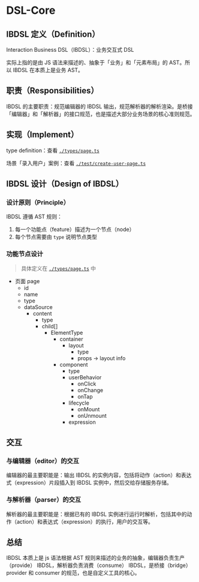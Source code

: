 # DSL-Core

## IBDSL 定义（Definition）

Interaction Business DSL（IBDSL）：业务交互式 DSL

实际上指的是由 JS 语法来描述的、抽象于「业务」和「元素布局」的 AST。所以 IBDSL 在本质上是业务 AST。

## 职责（Responsibilities）

IBDSL 的主要职责：规范编辑器的 IBDSL 输出，规范解析器的解析渲染。是桥接「编辑器」和「解析器」的接口规范，也是描述大部分业务场景的核心准则规范。

## 实现（Implement）

type definition：查看 [`./types/page.ts`][typeOfDSL]

场景「录入用户」案例：查看 [`./test/create-user-page.ts`][entityOfDSL]

## IBDSL 设计（Design of IBDSL）

### 设计原则（Principle）

IBDSL 遵循 AST 规则：

1. 每一个功能点（feature）描述为一个节点（node）
2. 每个节点需要由 `type` 说明节点类型

### 功能节点设计

> 具体定义在 [`./types/page.ts`][typeOfDSL] 中

- 页面 page
  - id
  - name
  - type
  - dataSource
    - content
      - type
      - child[]
        - ElementType
          - container
            - layout
              - type
              - props -> layout info
          - component
            - type
            - userBehavior
              - onClick
              - onChange
              - onTap
            - lifecycle
              - onMount
              - onUnmount
            - expression

## 交互

### 与编辑器（editor）的交互

编辑器的最主要职能是：输出 IBDSL 的实例内容，包括将动作（action）和表达式（expression）片段插入到 IBDSL 实例中，然后交给存储服务存储。

### 与解析器（parser）的交互

解析器的最主要职能是：根据已有的 IBDSL 实例进行运行时解析，包括其中的动作（action）和表达式（expression）的执行，用户的交互等。

## 总结

IBDSL 本质上是 js 语法根据 AST 规则来描述的业务的抽象，编辑器负责生产（provide） IBDSL，解析器负责消费（consume） IBDSL，是桥接（bridge）provider 和 consumer 的规范，也是自定义工具的核心。

[typeOfDSL]: ./types/page.ts
[entityOfDSL]: ./test/create-user-page.ts
